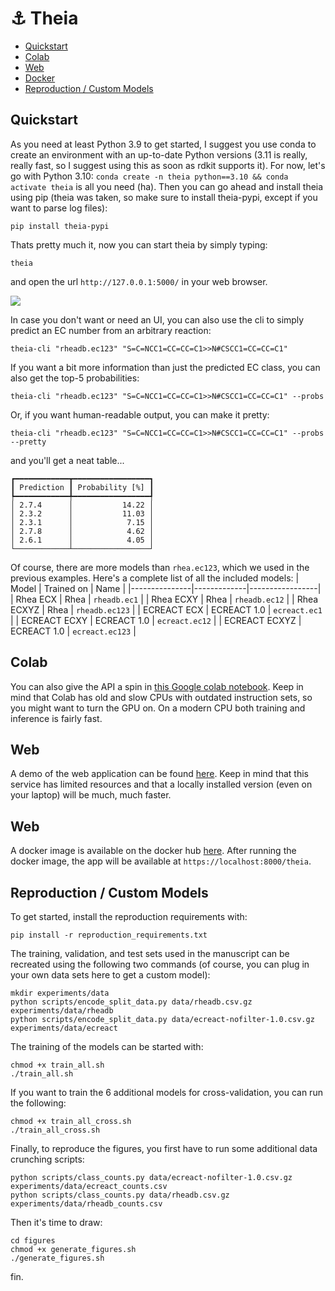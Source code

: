# :anchor: Theia

- <a href="#quickstart">Quickstart</a>
- <a href="#colab">Colab</a>
- <a href="#web">Web</a>
- <a href="#docker">Docker</a>
- <a href="#reproduction--custom-models">Reproduction / Custom Models</a>

## Quickstart
As you need at least Python 3.9 to get started, I suggest you use conda to create an environment with an up-to-date Python versions (3.11 is really, really fast, so I suggest using this as soon as rdkit supports it). For now, let's go with Python 3.10: `conda create -n theia python==3.10 && conda activate theia` is all you need (ha). Then you can go ahead and install theia using pip (theia was taken, so make sure to install theia-pypi, except if you want to parse log files):
```
pip install theia-pypi
```
Thats pretty much it, now you can start theia by simply typing:
```
theia
```
and open the url `http://127.0.0.1:5000/` in your web browser. 

<img src="https://github.com/daenuprobst/theia/raw/main/img/demo.gif">

In case you don't want or need an UI, you can also use the cli to simply predict an EC number from an arbitrary reaction:
```
theia-cli "rheadb.ec123" "S=C=NCC1=CC=CC=C1>>N#CSCC1=CC=CC=C1"
```
If you want a bit more information than just the predicted EC class, you can also get the top-5 probabilities:
```
theia-cli "rheadb.ec123" "S=C=NCC1=CC=CC=C1>>N#CSCC1=CC=CC=C1" --probs
```
Or, if you want human-readable output, you can make it pretty:
```
theia-cli "rheadb.ec123" "S=C=NCC1=CC=CC=C1>>N#CSCC1=CC=CC=C1" --probs --pretty
```
and you'll get a neat table...
```
┏━━━━━━━━━━━━┳━━━━━━━━━━━━━━━━━┓
┃ Prediction ┃ Probability [%] ┃
┡━━━━━━━━━━━━╇━━━━━━━━━━━━━━━━━┩
│ 2.7.4      │           14.22 │
│ 2.3.2      │           11.03 │
│ 2.3.1      │            7.15 │
│ 2.7.8      │            4.62 │
│ 2.6.1      │            4.05 │
└────────────┴─────────────────┘
```
Of course, there are more models than `rhea.ec123`, which we used in the previous examples. Here's a complete list of all the included models:
| Model         | Trained on  | Name            |
|---------------|-------------|-----------------|
| Rhea ECX      | Rhea        | `rheadb.ec1`    |
| Rhea ECXY     | Rhea        | `rheadb.ec12`   |
| Rhea ECXYZ    | Rhea        | `rheadb.ec123`  |
| ECREACT ECX   | ECREACT 1.0 | `ecreact.ec1`   |
| ECREACT ECXY  | ECREACT 1.0 | `ecreact.ec12`  |
| ECREACT ECXYZ | ECREACT 1.0 | `ecreact.ec123` |

## Colab
You can also give the API a spin in <a href="https://colab.research.google.com/drive/1QNIuoWp5QPjsC0X3oX4_ogLEcBrpVSEg?usp=sharing" target="_blank">this Google colab notebook</a>. Keep in mind that Colab has old and slow CPUs with outdated instruction sets, so you might want to turn the GPU on. On a modern CPU both training and inference is fairly fast.

## Web
A demo of the web application can be found <a href="https://lts2.epfl.ch/theia/">here</a>. Keep in mind that this service has limited resources and that a locally installed version (even on your laptop) will be much, much faster.

## Web
A docker image is available on the docker hub <a href="https://hub.docker.com/r/daenuprobst/theia">here</a>. After running the docker image, the app will be available at `https://localhost:8000/theia`.

## Reproduction / Custom Models
To get started, install the reproduction requirements with:
```
pip install -r reproduction_requirements.txt
```
The training, validation, and test sets used in the manuscript can be recreated using the following two commands (of course, you can plug in your own data sets here to get a custom model):
```
mkdir experiments/data
python scripts/encode_split_data.py data/rheadb.csv.gz experiments/data/rheadb
python scripts/encode_split_data.py data/ecreact-nofilter-1.0.csv.gz experiments/data/ecreact
```
The training of the models can be started with:
```
chmod +x train_all.sh
./train_all.sh
```
If you want to train the 6 additional models for cross-validation, you can run the following:
```
chmod +x train_all_cross.sh
./train_all_cross.sh
```
Finally, to reproduce the figures, you first have to run some additional data crunching scripts:
```
python scripts/class_counts.py data/ecreact-nofilter-1.0.csv.gz experiments/data/ecreact_counts.csv
python scripts/class_counts.py data/rheadb.csv.gz experiments/data/rheadb_counts.csv
```
Then it's time to draw:
```
cd figures
chmod +x generate_figures.sh
./generate_figures.sh
```
fin.
